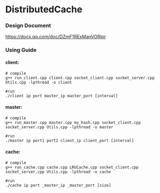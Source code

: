 # DistributedCache

### Design Document

https://docs.qq.com/doc/DZmF1RExManVORlpr

### Using Guide

#### client:
```shell
# compile
g++ run_client.cpp client.cpp socket_client.cpp socket_server.cpp Utils.cpp -lpthread -o client

#run
./client ip port master_ip master_port [interval]
```

#### master:
```shell
# compile
g++ run_master.cpp master.cpp my_hash.cpp socket_client.cpp socket_server.cpp Utils.cpp -lpthread -o master

#run
./master ip port1 port2 client_ip client_port [interval]
```

#### cache:
```shell
# compile
g++ run_cache.cpp cache.cpp LRUCache.cpp socket_client.cpp socket_server.cpp Utils.cpp -lpthread -o cache

#run
./cache ip port _master_ip _master_port [size]
```
